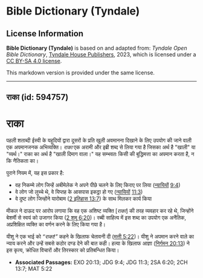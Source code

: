 # Bible Dictionary (Tyndale)

## License Information

**Bible Dictionary (Tyndale)** is based on and adapted from: _Tyndale Open Bible Dictionary_, [Tyndale House Publishers](https://tyndaleopenresources.com/), 2023, which is licensed under a [CC BY-SA 4.0 license](https://creativecommons.org/licenses/by-sa/4.0/legalcode.en).

This markdown version is provided under the same license.



--------------------------------

## राका (id: 594757)

राका
====

पहली शताब्दी ईस्वी के यहूदियों द्वारा दूसरों के प्रति खुली अवमानना दिखाने के लिए उपयोग की जाने वाली एक अपमानजनक अभिव्यक्ति। *राका* एक अरामी और इब्री शब्द से लिया गया है जिसका अर्थ है "खाली" या "व्यर्थ।" राका का अर्थ है "खाली दिमाग वाला।" यह सम्भवतः किसी की बुद्धिमत्ता का अपमान करता है, न कि नैतिकता का।

पुराने नियम में, यह इस प्रकार है:

* वह निकम्मे लोग जिन्हें अबीमेलेक ने अपने पीछे चलने के लिए किराए पर लिया ([न्यायियों](https://ref.ly/Judg11:3) [9:4](https://ref.ly/Judg9:4))
* वे लोग जो लुच्चे थे, वे यिप्तह के आसपास इकट्ठा हो गए ([न्यायियों](https://ref.ly/Judg11:3) [11:3](https://ref.ly/Judg11:3))
* वे दुष्ट लोग जिन्होंने यारोबाम ([2 इतिहास 13:7](https://ref.ly/2Chr13:7)) के साथ मिलकर कार्य किया

मीकल ने दाऊद पर आरोप लगाया कि वह एक अशिष्ट व्यक्ति \[*राका*] की तरह व्यवहार कर रहे थे, जिन्होंने बेशर्मी से स्वयं को उजागर किया ([2 शमू 6:20](https://ref.ly/2Sam6:20))। रब्बी साहित्य में इस शब्द का उपयोग एक अनैतिक, अप्रशिक्षित व्यक्ति का वर्णन करने के लिए किया गया है।

यीशु ने एक भाई को *“राका!”* कहने के खिलाफ चेतावनी दी ([मत्ती 5:22](https://ref.ly/Matt5:22))। यीशु ने अपमान करने वाले का न्याय करने और उन्हें सबसे कठोर दण्ड देने की बात कही। हत्या के खिलाफ आज्ञा ([निर्गमन 20:13](https://ref.ly/Exod20:13)) ने इस कृत्य, क्रोधित विचारों और तिरस्कार को प्रतिबन्धित किया।

* **Associated Passages:** EXO 20:13; JDG 9:4; JDG 11:3; 2SA 6:20; 2CH 13:7; MAT 5:22

